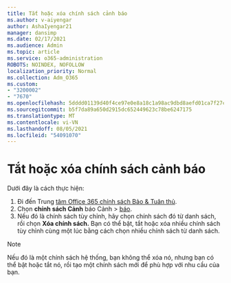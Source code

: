 ```yaml
---
title: Tắt hoặc xóa chính sách cảnh báo
ms.author: v-aiyengar
author: AshaIyengar21
manager: dansimp
ms.date: 02/17/2021
ms.audience: Admin
ms.topic: article
ms.service: o365-administration
ROBOTS: NOINDEX, NOFOLLOW
localization_priority: Normal
ms.collection: Adm_O365
ms.custom:
- "3200002"
- "7670"
ms.openlocfilehash: 5dddd01139d40f4ce97e0e8a18c1a98ac9dbd8aefd01ca7f27c9b30eb532701a
ms.sourcegitcommit: b5f7da89a650d2915dc652449623c78be6247175
ms.translationtype: MT
ms.contentlocale: vi-VN
ms.lasthandoff: 08/05/2021
ms.locfileid: "54091070"
---
```

# <a name="turn-off-or-delete-alert-policies"></a>Tắt hoặc xóa chính sách cảnh báo

Dưới đây là cách thực hiện:

1. Đi đến Trung [tâm Office 365 chính sách Bảo & Tuân thủ](https://go.microsoft.com/fwlink/p/?linkid=2077143).
1. Chọn **chính sách Cảnh** báo Cảnh  >  [báo](https://go.microsoft.com/fwlink/?linkid=2103208).
1. Nếu đó là chính sách tùy chỉnh, hãy chọn chính sách đó từ danh sách, rồi chọn **Xóa chính sách.** Bạn có thể bật, tắt hoặc xóa nhiều chính sách tùy chỉnh cùng một lúc bằng cách chọn nhiều chính sách từ danh sách.

> [!NOTE]
> Nếu đó là một chính sách hệ thống, bạn không thể xóa nó, nhưng bạn có thể bật hoặc tắt nó, rồi tạo một chính sách mới để phù hợp với nhu cầu của bạn.
